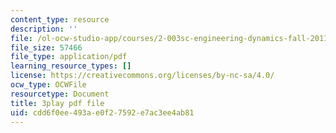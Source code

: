 ```yaml
---
content_type: resource
description: ''
file: /ol-ocw-studio-app/courses/2-003sc-engineering-dynamics-fall-2011/cdd6f0ee493ae0f27592e7ac3ee4ab81_6wPHoFjnYXI.pdf
file_size: 57466
file_type: application/pdf
learning_resource_types: []
license: https://creativecommons.org/licenses/by-nc-sa/4.0/
ocw_type: OCWFile
resourcetype: Document
title: 3play pdf file
uid: cdd6f0ee-493a-e0f2-7592-e7ac3ee4ab81
---
```


